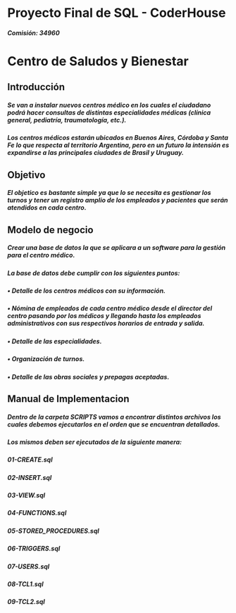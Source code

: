 # Proyecto Final de SQL - CoderHouse
##### Comisión: 34960

# **Centro de Saludos y Bienestar**

## Introducción

##### Se van a instalar nuevos centros médico en los cuales el ciudadano podrá hacer consultas de distintas especialidades médicas (clínica general, pediatría, traumatología, etc.).
##### Los centros médicos estarán ubicados en Buenos Aires, Córdoba y Santa Fe lo que respecta al territorio Argentina, pero en un futuro la intensión es expandirse a las principales ciudades de Brasil y Uruguay.


## Objetivo

##### El objetico es bastante simple ya que lo se necesita es gestionar los turnos y tener un registro amplio de los empleados y pacientes que serán atendidos en cada centro.


## Modelo de negocio

##### Crear una base de datos la que se aplicara a un software para la gestión para el centro médico.
##### La base de datos debe cumplir con los siguientes puntos:
##### • Detalle de los centros médicos con su información.
##### • Nómina de empleados de cada centro médico desde el director del centro pasando por los médicos y llegando hasta los empleados administrativos   con sus respectivos horarios de entrada y salida.
##### • Detalle de las especialidades.
##### • Organización de turnos.
##### • Detalle de las obras sociales y prepagas aceptadas.


## Manual de Implementacion

##### Dentro de la carpeta SCRIPTS vamos a encontrar distintos archivos los cuales debemos ejecutarlos en el orden que se encuentran detallados.
##### Los mismos deben ser ejecutados de la siguiente manera:

##### 01-CREATE.sql
##### 02-INSERT.sql
##### 03-VIEW.sql
##### 04-FUNCTIONS.sql
##### 05-STORED_PROCEDURES.sql
##### 06-TRIGGERS.sql
##### 07-USERS.sql
##### 08-TCL1.sql
##### 09-TCL2.sql
